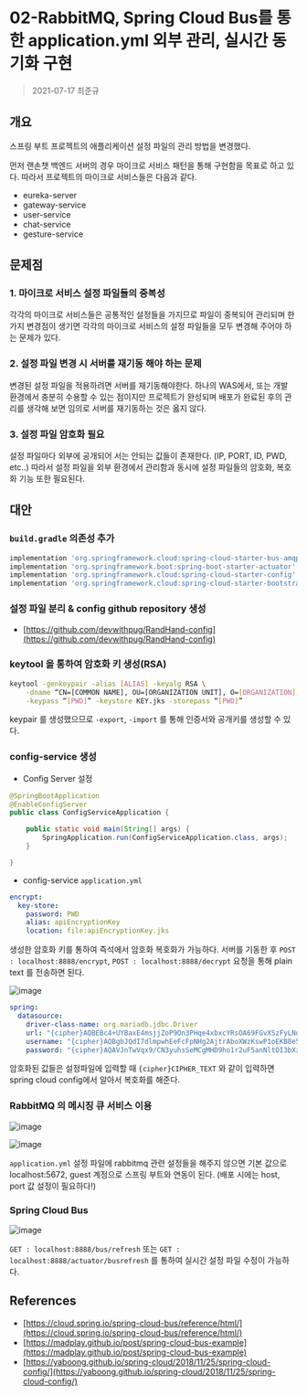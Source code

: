 # 02-RabbitMQ, Spring Cloud Bus를 통한 application.yml 외부 관리, 실시간 동기화 구현

> 2021-07-17 최준규

## 개요

스프링 부트 프로젝트의 애플리케이션 설정 파일의 관리 방법을 변경했다.

먼저 랜손챗 백엔드 서버의 경우 마이크로 서비스 패턴을 통해 구현함을 목표로 하고 있다. 따라서 프로젝트의 마이크로 서비스들은 다음과 같다.

- eureka-server
- gateway-service
- user-service
- chat-service
- gesture-service

## 문제점

### 1. __마이크로 서비스 설정 파일들의 중복성__

각각의 마이크로 서비스들은 공통적인 설정들을 가지므로 파일이 중복되어 관리되며 한 가지 변경점이 생기면 각각의 마이크로 서비스의 설정 파일들을 모두 변경해 주어야 하는 문제가 있다.

### 2. __설정 파일 변경 시 서버를 재기동 해야 하는 문제__

변경된 설정 파일을 적용하려면 서버를 재기동해야한다. 하나의 WAS에서, 또는 개발 환경에서 충분히 수용할 수 있는 점이지만 프로젝트가 완성되며 배포가 완료된 후의 관리를 생각해 보면 임의로 서버를 재기동하는 것은 옳지 않다.

### 3. __설정 파일 암호화 필요__

설정 파일마다 외부에 공개되어 서는 안되는 값들이 존재한다. (IP, PORT, ID, PWD, etc..) 따라서 설정 파일을 외부 환경에서 관리함과 동시에 설정 파일들의 암호화, 복호화 기능 또한 필요된다.

## 대안

### `build.gradle` 의존성 추가

```gradle
implementation 'org.springframework.cloud:spring-cloud-starter-bus-amqp'
implementation 'org.springframework.boot:spring-boot-starter-actuator'
implementation 'org.springframework.cloud:spring-cloud-starter-config'
implementation 'org.springframework.cloud:spring-cloud-starter-bootstrap'
```

### 설정 파일 분리 & config github repository 생성

* [https://github.com/devwithpug/RandHand-config](https://github.com/devwithpug/RandHand-config)

### keytool 을 통하여 암호화 키 생성(RSA)

```bash
keytool -genkeypair -alias [ALIAS] -keyalg RSA \
    -dname “CN=[COMMON NAME], OU=[ORGANIZATION UNIT], O=[ORGANIZATION], L=[LOCALITY], C=[COUNTRY]” \
    -keypass “[PWD]” -keystore KEY.jks -storepass “[PWD]”
```

keypair 를 생성했으므로 `-export`, `-import` 를 통해 인증서와 공개키를 생성할 수 있다.

### config-service 생성

* Config Server 설정

```java
@SpringBootApplication
@EnableConfigServer
public class ConfigServiceApplication {

    public static void main(String[] args) {
        SpringApplication.run(ConfigServiceApplication.class, args);
    }

}
```

* config-service `application.yml`

```yml
encrypt:
  key-store:
    password: PWD
    alias: apiEncryptionKey
    location: file:apiEncryptionKey.jks
```

생성한 암호화 키를 통하여 즉석에서 암호화 복호화가 가능하다. 서버를 기동한 후 `POST : localhost:8888/encrypt`, `POST : localhost:8888/decrypt` 요청을 통해 plain text 를 전송하면 된다.

![image](https://user-images.githubusercontent.com/69145799/125932372-51845eeb-d536-4741-a673-6c07a7760c87.png)

```yml
spring:
  datasource:
    driver-class-name: org.mariadb.jdbc.Driver
    url: "{cipher}AQBEBc4+UYBaxE4msjjZoP9On3PHqe4xbxcYRsOA69FGvXSzFyLNdn8zbAmvjDA4Mjc58M/847CkxuxbImQx0SJUkBLb/8gCCnefayWWp8jDmk2eD46wDngApGY/XPvs/jmJi0VYui+9PXna8x2q8yyC/JeCPYWCK2iwrsKWrJoYroFWdCYJFrDD7BYcyxXlAa6R4wlsxo/j3EIbSWSac+r9ZZWfgJkNJiZ+jRV+cQTt+yJrn8eT8VuLGlpcVmKSSRhNhgqmZeoroSmZGjJaDL6I/lYww+ozH1+xQ25ynw872I5oIkYKaL1NiLyNJ56YLn25GWVlEExhJfD40kyRiH4GNW3AYZTzZ+GJPhf/DBtn77SOmMnB72ghAthI3TCL4f6/Z0DzMMpFQMg/ZveWLD0GYfQlDp2BZVEWCs4rBSmQVA=="
    username: "{cipher}AQBgbJQdI7dlmpwhEeFcFpNHg2AjtrAboXWzKswP1oEKB8e5LCHWF98MiZBWqvExtFj0RJG5EPicZzv2FztD0xo74dcpI1nYTBqMQoGciyb7JI5ms/WqMhHcYd0U1GbtKuezKrFceWuvzQwZLiK0LZ01Ti0J9k/3hKgN5kpUMYXT0m5GMWkZbvlFbFssBkifqv5vmOJlXN1DZD75tjAIMzMJZsxAhZK49gFyChzHrXbxlxNmisx85NnfrLvBqXsZVf/rNj3fgLVCL3hdy4VAYqaOpvtiVwOcc+fvykQWIObYLJ8poKm36o8JgZVvxpQXZEKFEGJ7Ra+eoryneQb8KTjPJvsgB80UJ8Nd44T/4Q3Quzj0fqa8ajfCFADr1fl6X0Y="
    password: "{cipher}AQAVJnTwVqx9/CN3yuhsSeMCgMHD9ho1r2uF5anNltOI3bXz/Whi+UkCeQG4bdC1RG9mSONwms1Uovq096PHXOtz2Ur53Irso8tLVJOs6WwhVekxQLDtR8qub5oX6STXSd8bOTaeSsXb+mOEjJ21NeY+JhYrvNkeCRO54XnAL+sw31uDYGPTG0FUf8dTaY86TPD/5CGR9ld6wfTcpml44ygQvrucKbbGbXQE77MpbwjqM5nr8QLZ/oIJxG7aARQfU++Didni4gNhTS+Qa+1bxRlKGtKVr3Ou4zRRo5c+NHcAViGAxnF09Fn8bQjBuZm+3kq0GLEtDBvp9DbnCZjiSRt7wWyxvj93wJbNX0JXhmR6JSsmccKc8qllU781lc019l4="
```

암호화된 값들은 설정파일에 입력할 때 `{cipher}CIPHER_TEXT` 와 같이 입력하면 spring cloud config에서 알아서 복호화를 해준다.



### RabbitMQ 의 메시징 큐 서비스 이용

![image](https://user-images.githubusercontent.com/69145799/125928374-31bcac9a-ace7-4539-8082-e3cd9319fadf.png)

![image](https://user-images.githubusercontent.com/69145799/125930672-f911dddc-0a5f-40f7-85d4-99361013270c.png)

`application.yml` 설정 파일에 rabbitmq 관련 설정들을 해주지 않으면 기본 값으로 localhost:5672, guest 계정으로 스프링 부트와 연동이 된다.
(배포 시에는 host, port 값 설정이 필요하다!)

### Spring Cloud Bus

![image](https://user-images.githubusercontent.com/69145799/125930345-a1b0cbc4-3d44-43af-9382-5ca95386308c.png)


`GET : localhost:8888/bus/refresh` 또는 `GET : localhost:8888/actuator/busrefresh` 를 통하여 실시간 설정 파일 수정이 가능하다.

## References

* [https://cloud.spring.io/spring-cloud-bus/reference/html/](https://cloud.spring.io/spring-cloud-bus/reference/html/)
* [https://madplay.github.io/post/spring-cloud-bus-example](https://madplay.github.io/post/spring-cloud-bus-example)
* [https://yaboong.github.io/spring-cloud/2018/11/25/spring-cloud-config/](https://yaboong.github.io/spring-cloud/2018/11/25/spring-cloud-config/)